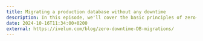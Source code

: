 ```yaml
---
title: Migrating a production database without any downtime
description: In this episode, we'll cover the basic principles of zero-downtime database migrations and provide quick recipes for the most common scenarios.
date: 2024-10-16T11:34:00+0200
external: https://ivelum.com/blog/zero-downtime-DB-migrations/
---
```

